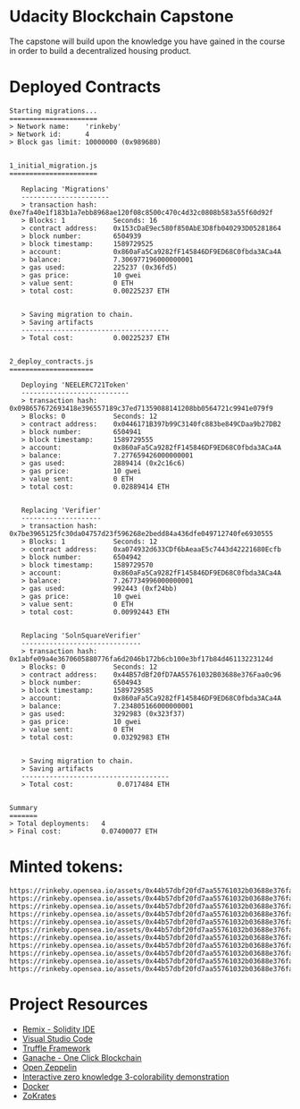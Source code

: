 # Udacity Blockchain Capstone

The capstone will build upon the knowledge you have gained in the course in order to build a decentralized housing product. 


# Deployed Contracts

```
Starting migrations...
======================
> Network name:    'rinkeby'
> Network id:      4
> Block gas limit: 10000000 (0x989680)


1_initial_migration.js
======================

   Replacing 'Migrations'
   ----------------------
   > transaction hash:    0xe7fa40e1f183b1a7ebb8968ae120f08c8500c470c4d32c0808b583a55f60d92f
   > Blocks: 1            Seconds: 16
   > contract address:    0x153cDaE9ec580f850AbE3D8fb040293D05281864
   > block number:        6504939
   > block timestamp:     1589729525
   > account:             0x860aFa5Ca9282fF145846DF9ED68C0fbda3ACa4A
   > balance:             7.306977196000000001
   > gas used:            225237 (0x36fd5)
   > gas price:           10 gwei
   > value sent:          0 ETH
   > total cost:          0.00225237 ETH


   > Saving migration to chain.
   > Saving artifacts
   -------------------------------------
   > Total cost:          0.00225237 ETH


2_deploy_contracts.js
=====================

   Deploying 'NEELERC721Token'
   ---------------------------
   > transaction hash:    0x098657672693418e396557189c37ed71359088141208bb0564721c9941e079f9
   > Blocks: 0            Seconds: 12
   > contract address:    0x0446171B397b99C3140fc883be849CDaa9b27DB2
   > block number:        6504941
   > block timestamp:     1589729555
   > account:             0x860aFa5Ca9282fF145846DF9ED68C0fbda3ACa4A
   > balance:             7.277659426000000001
   > gas used:            2889414 (0x2c16c6)
   > gas price:           10 gwei
   > value sent:          0 ETH
   > total cost:          0.02889414 ETH


   Replacing 'Verifier'
   --------------------
   > transaction hash:    0x7be3965125fc30da04757d23f596268e2bedd84a436dfe049712740fe6930555
   > Blocks: 1            Seconds: 12
   > contract address:    0xa074932d633CDf6bAeaaE5c7443d42221680Ecfb
   > block number:        6504942
   > block timestamp:     1589729570
   > account:             0x860aFa5Ca9282fF145846DF9ED68C0fbda3ACa4A
   > balance:             7.267734996000000001
   > gas used:            992443 (0xf24bb)
   > gas price:           10 gwei
   > value sent:          0 ETH
   > total cost:          0.00992443 ETH


   Replacing 'SolnSquareVerifier'
   ------------------------------
   > transaction hash:    0x1abfe09a4e3670605880776fa6d2046b172b6cb100e3bf17b84d46113223124d
   > Blocks: 0            Seconds: 12
   > contract address:    0x44B57dBf20fD7AA55761032B03688e376Faa0c96
   > block number:        6504943
   > block timestamp:     1589729585
   > account:             0x860aFa5Ca9282fF145846DF9ED68C0fbda3ACa4A
   > balance:             7.234805166000000001
   > gas used:            3292983 (0x323f37)
   > gas price:           10 gwei
   > value sent:          0 ETH
   > total cost:          0.03292983 ETH


   > Saving migration to chain.
   > Saving artifacts
   -------------------------------------
   > Total cost:           0.0717484 ETH


Summary
=======
> Total deployments:   4
> Final cost:          0.07400077 ETH
```

# Minted tokens:

```
https://rinkeby.opensea.io/assets/0x44b57dbf20fd7aa55761032b03688e376faa0c96/11
https://rinkeby.opensea.io/assets/0x44b57dbf20fd7aa55761032b03688e376faa0c96/2
https://rinkeby.opensea.io/assets/0x44b57dbf20fd7aa55761032b03688e376faa0c96/12
https://rinkeby.opensea.io/assets/0x44b57dbf20fd7aa55761032b03688e376faa0c96/3
https://rinkeby.opensea.io/assets/0x44b57dbf20fd7aa55761032b03688e376faa0c96/4
https://rinkeby.opensea.io/assets/0x44b57dbf20fd7aa55761032b03688e376faa0c96/5
https://rinkeby.opensea.io/assets/0x44b57dbf20fd7aa55761032b03688e376faa0c96/6
https://rinkeby.opensea.io/assets/0x44b57dbf20fd7aa55761032b03688e376faa0c96/7
https://rinkeby.opensea.io/assets/0x44b57dbf20fd7aa55761032b03688e376faa0c96/8
https://rinkeby.opensea.io/assets/0x44b57dbf20fd7aa55761032b03688e376faa0c96/9
https://rinkeby.opensea.io/assets/0x44b57dbf20fd7aa55761032b03688e376faa0c96/10
```



# Project Resources

* [Remix - Solidity IDE](https://remix.ethereum.org/)
* [Visual Studio Code](https://code.visualstudio.com/)
* [Truffle Framework](https://truffleframework.com/)
* [Ganache - One Click Blockchain](https://truffleframework.com/ganache)
* [Open Zeppelin ](https://openzeppelin.org/)
* [Interactive zero knowledge 3-colorability demonstration](http://web.mit.edu/~ezyang/Public/graph/svg.html)
* [Docker](https://docs.docker.com/install/)
* [ZoKrates](https://github.com/Zokrates/ZoKrates)
